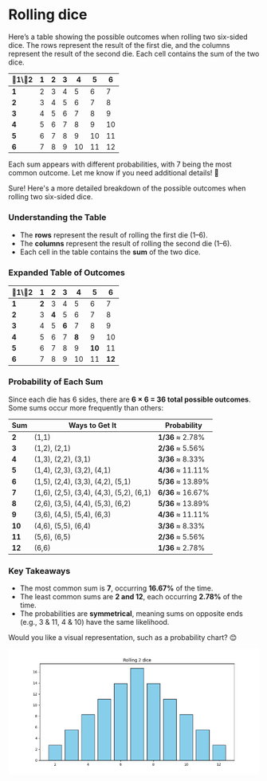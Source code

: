 # Rolling dice


Here’s a table showing the possible outcomes when rolling two six-sided dice. The rows represent the result of the first die, and the columns represent the result of the second die. Each cell contains the sum of the two dice.

| 🎲1\🎲2 | 1  | 2  | 3  | 4  | 5  | 6  |
|--------|----|----|----|----|----|----|
| **1**  | 2  | 3  | 4  | 5  | 6  | 7  |
| **2**  | 3  | 4  | 5  | 6  | 7  | 8  |
| **3**  | 4  | 5  | 6  | 7  | 8  | 9  |
| **4**  | 5  | 6  | 7  | 8  | 9  | 10 |
| **5**  | 6  | 7  | 8  | 9  | 10 | 11 |
| **6**  | 7  | 8  | 9  | 10 | 11 | 12 |

Each sum appears with different probabilities, with 7 being the most common outcome. Let me know if you need additional details! 🎲

Sure! Here's a more detailed breakdown of the possible outcomes when rolling two six-sided dice.

### **Understanding the Table**
- The **rows** represent the result of rolling the first die (1–6).
- The **columns** represent the result of rolling the second die (1–6).
- Each cell in the table contains the **sum** of the two dice.

### **Expanded Table of Outcomes**
| 🎲1\🎲2 | **1** | **2** | **3** | **4** | **5** | **6** |
|--------|------|------|------|------|------|------|
| **1**  | **2**  | 3  | 4  | 5  | 6  | 7  |
| **2**  | 3  | **4**  | 5  | 6  | 7  | 8  |
| **3**  | 4  | 5  | **6**  | 7  | 8  | 9  |
| **4**  | 5  | 6  | 7  | **8**  | 9  | 10 |
| **5**  | 6  | 7  | 8  | 9  | **10** | 11 |
| **6**  | 7  | 8  | 9  | 10 | 11 | **12** |

### **Probability of Each Sum**
Since each die has 6 sides, there are **6 × 6 = 36 total possible outcomes**. Some sums occur more frequently than others:

| **Sum** | **Ways to Get It** | **Probability** |
|---------|------------------|--------------|
| **2**  | (1,1)  | **1/36** ≈ 2.78% |
| **3**  | (1,2), (2,1)  | **2/36** ≈ 5.56% |
| **4**  | (1,3), (2,2), (3,1)  | **3/36** ≈ 8.33% |
| **5**  | (1,4), (2,3), (3,2), (4,1)  | **4/36** ≈ 11.11% |
| **6**  | (1,5), (2,4), (3,3), (4,2), (5,1)  | **5/36** ≈ 13.89% |
| **7**  | (1,6), (2,5), (3,4), (4,3), (5,2), (6,1)  | **6/36** ≈ 16.67% |
| **8**  | (2,6), (3,5), (4,4), (5,3), (6,2)  | **5/36** ≈ 13.89% |
| **9**  | (3,6), (4,5), (5,4), (6,3)  | **4/36** ≈ 11.11% |
| **10** | (4,6), (5,5), (6,4)  | **3/36** ≈ 8.33% |
| **11** | (5,6), (6,5)  | **2/36** ≈ 5.56% |
| **12** | (6,6)  | **1/36** ≈ 2.78% |

### **Key Takeaways**
- The most common sum is **7**, occurring **16.67%** of the time.
- The least common sums are **2 and 12**, each occurring **2.78%** of the time.
- The probabilities are **symmetrical**, meaning sums on opposite ends (e.g., 3 & 11, 4 & 10) have the same likelihood.

Would you like a visual representation, such as a probability chart? 😊

![Dice Probability Chart](./dice.png)
